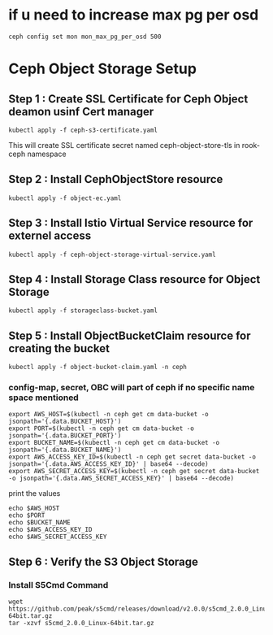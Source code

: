 

# if u need to increase max pg per osd
```
ceph config set mon mon_max_pg_per_osd 500
```

# Ceph Object Storage Setup

## Step 1 : Create SSL Certificate for Ceph Object deamon usinf Cert manager

```
kubectl apply -f ceph-s3-certificate.yaml
```

This will create SSL certificate secret named ceph-object-store-tls in rook-ceph namespace

## Step 2 : Install CephObjectStore resource

```
kubectl apply -f object-ec.yaml
```


## Step 3 : Install Istio Virtual Service resource for externel access

```
kubectl apply -f ceph-object-storage-virtual-service.yaml
```


## Step 4 : Install Storage Class resource for Object Storage 

```
kubectl apply -f storageclass-bucket.yaml
```


## Step 5 : Install ObjectBucketClaim resource for creating the bucket

```
kubectl apply -f object-bucket-claim.yaml -n ceph
```

### config-map, secret, OBC will part of ceph if no specific name space mentioned

```
export AWS_HOST=$(kubectl -n ceph get cm data-bucket -o jsonpath='{.data.BUCKET_HOST}')
export PORT=$(kubectl -n ceph get cm data-bucket -o jsonpath='{.data.BUCKET_PORT}')
export BUCKET_NAME=$(kubectl -n ceph get cm data-bucket -o jsonpath='{.data.BUCKET_NAME}')
export AWS_ACCESS_KEY_ID=$(kubectl -n ceph get secret data-bucket -o jsonpath='{.data.AWS_ACCESS_KEY_ID}' | base64 --decode)
export AWS_SECRET_ACCESS_KEY=$(kubectl -n ceph get secret data-bucket -o jsonpath='{.data.AWS_SECRET_ACCESS_KEY}' | base64 --decode)
```

print the values 

```
echo $AWS_HOST
echo $PORT
echo $BUCKET_NAME
echo $AWS_ACCESS_KEY_ID
echo $AWS_SECRET_ACCESS_KEY
```

## Step 6 : Verify the S3 Object Storage
### Install S5Cmd Command
```
wget https://github.com/peak/s5cmd/releases/download/v2.0.0/s5cmd_2.0.0_Linux-64bit.tar.gz
tar -xzvf s5cmd_2.0.0_Linux-64bit.tar.gz
```



